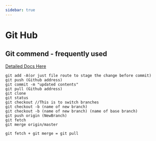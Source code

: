 ```yaml
---
sidebar: true
---
```



# Git Hub

<!-- current route is : {{$route.path}}

*Italid* **bold** and `monospace`
::: tip
This is a tip
:::

::: warning
This is a warning
:::

::: danger
This is a dangerous warning
:::

::: details
This is a details block, which does not work in IE / Edge
:::

| Tables        | Are           | Cool  |
| ------------- |:-------------:| -----:|
| col 3 is      | right-aligned | $1600 |
| col 2 is      | centered      |   $12 |
| zebra stripes | are neat      |    $1 |

---
title: Blogging Like a Hacker
lang: en-US
---

```
code block
```

>great
>tool
>it is

Itemized lists looking like this
    * this is
    * numbering
    * style -->

## Git commend - frequently used
[Detailed Docs Here](https://dont-be-afraid-to-commit.readthedocs.io/en/latest/git/commandlinegit.html)
```git
git add -A(or just file route to stage the change before commit)
git push (Github address)
git commit -m "updated contents"
git pull (Github address)
git clone
git status
git checkout //This is to switch branches
git checkout -b (name of new branch)
git checkout -b (name of new branch) (name of base branch)
git push origin (NewBranch) 
git fetch
git merge origin/master

git fetch + git merge = git pull
